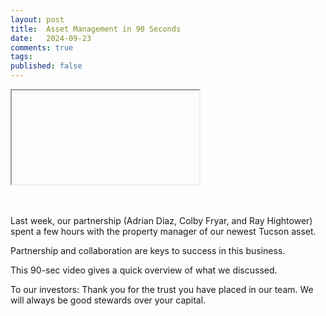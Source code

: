 ```yaml
---
layout: post
title:  Asset Management in 90 Seconds
date:   2024-09-23
comments: true
tags: 
published: false
---
```


<div class="video-container">
<iframe>... </iframe>
</div>
<br/>&nbsp;<br/>

Last week, our partnership (Adrian Diaz, Colby Fryar, and Ray Hightower) spent a few hours with the property manager of our newest Tucson asset.

Partnership and collaboration are keys to success in this business.

<!--more-->

This 90-sec video gives a quick overview of what we discussed.

To our investors: Thank you for the trust you have placed in our team. We will always be good stewards over your capital.

